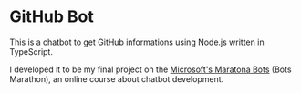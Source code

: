 # GitHub Bot

This is a chatbot to get GitHub informations using Node.js written in TypeScript.

I developed it to be my final project on the [Microsoft's Maratona Bots](https://ticapacitacion.com/curso/botspt/) (Bots Marathon), an online course about chatbot development.
